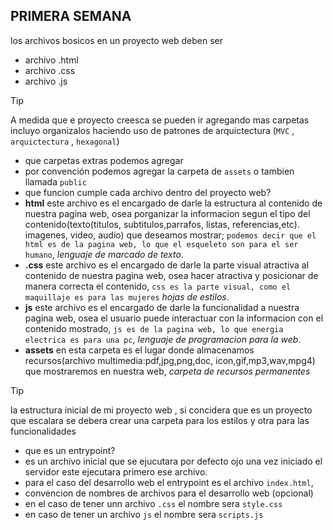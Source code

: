 ## PRIMERA SEMANA
los archivos bosicos en un proyecto web deben ser 
- archivo .html
- archivo .css
- archivo .js

>[!TIP]
A medida que e proyecto creesca se pueden ir agregando mas carpetas incluyo organizalos haciendo uso de patrones de arquictectura (`MVC` , `arquictectura` , `hexagonal`)

-  que carpetas extras podemos agregar
-  por convención podemos agregar la carpeta de `assets` o tambien llamada `public`
-  que funcion cumple cada archivo dentro del proyecto web?
-  **html** este archivo es el encargado de darle la estructura al contenido de nuestra pagina web,  osea porganizar la informacion segun el tipo del contenido(texto(titulos, subtitulos,parrafos, listas, referencias,etc). imagenes, video, audio) que deseamos mostrar; `podemos decir que el html es de la pagina web, lo que el esqueleto son para el ser humano`, *lenguaje de marcado de texto*.
-  **.css** este archivo es el encargado de darle la parte visual atractiva al contenido de nuestra pagina web, osea hacer atractiva y posicionar de manera correcta el contenido, `css es la parte visual, como el maquillaje es para las mujeres` *hojas de estilos*.
-  **js** este archivo es el encargado de darle la funcionalidad a nuestra pagina web, osea el usuario puede interactuar con la informacion con el contenido mostrado, `js es de la pagina web, lo que energia electrica es para una pc`, *lenguaje de programacion para la web*.
-  **assets** en esta carpeta es el lugar donde almacenamos recursos(archivo multimedia:pdf,jpg,png,doc, icon,gif,mp3,wav,mpg4) que mostraremos en nuestra web, *carpeta de recursos permanentes*

 >[!TIP]
 la estructura inicial de mi proyecto web , si concidera que es un proyecto que escalara se debera crear una carpeta para los estilos y otra para las funcionalidades

 - que es un entrypoint?
 - es un archivo inicial que se ejucutara por defecto ojo una vez iniciado el servidor este ejecutara primero ese archivo.
 - para el caso del desarrollo web el entrypoint es el archivo `index.html`, 
 - convencion de nombres de archivos para el desarrollo web (opcional)
 - en el caso de tener unn archivo `.css` el nombre sera	`style.css`
 - en caso de tener un archivo	`js` el nombre sera `scripts.js`
